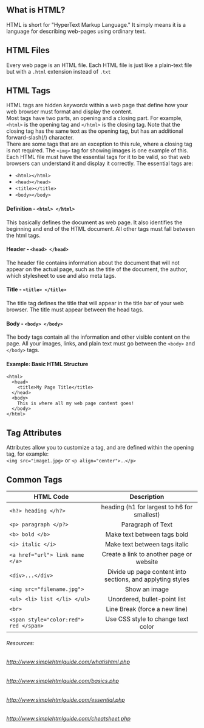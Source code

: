 ## What is HTML?
HTML is short for "HyperText Markup Language." It simply means it is a language for describing web-pages using ordinary text.
## HTML Files
Every web page is an HTML file. Each HTML file is just like a plain-text file but with a ```.html``` extension instead of ```.txt```
## HTML Tags
HTML tags are hidden *keywords* within a web page that define how your web browser must format and display the content.       
Most tags have two parts, an opening and a closing part. For example, ```<html>``` is the opening tag and ```</html>``` is the closing tag. Note that the closing tag has the same text as the opening tag, but has an additional forward-slash(/) character.       
There are some tags that are an exception to this rule, where a closing tag is not required. The ```<img>``` tag for showing images is one example of this.        
Each HTML file must have the essential tags for it to be valid, so that web browsers can understand it and display it correctly. The essential tags are:
- ```<html></html>```
- ```<head></head>```
- ```<title></title>```
- ```<body></body>```
#### Definition - ```<html> </html>```
This basically defines the document as web page. It also identifies the beginning and end of the HTML document. All other tags must fall between the html tags.
#### Header - ```<head> </head>```
The header file contains information about the document that will not appear on the actual page, such as the title of the document, the author, which stylesheet to use and also meta tags.
#### Title - ```<title> </title>```
The title tag defines the title that will appear in the title bar of your web browser. The title must appear between the head tags.
#### Body - ```<body> </body>```
The body tags contain all the information and other visible content on the page. All your images, links, and plain text must go between the ```<body>``` and ```</body>``` tags.
#### Example: Basic HTML Structure
``` 
<html>
  <head>
    <title>My Page Title</title>
  </head>
  <body>
    This is where all my web page content goes!
  </body>
</html>
```
## Tag Attributes
Attributes allow you to customize a tag, and are defined within the opening tag, for example:      
```<img src="image1.jpg>``` or ```<p align="center">```...```</p>```
## Common Tags
| HTML Code                                 | Description                                                |
| ----------------------------------------- |:----------------------------------------------------------:|
| ```<h?> heading </h?>```                  | heading (h1 for largest to h6 for smallest)                |
| ```<p> paragraph </p?>```                 | Paragraph of Text                                          |
| ```<b> bold </b>```                       | Make text between tags bold                                |  
| ```<i> italic </i>```                     | Make text between tags italic                              |
|```<a href="url"> link name </a>```        | Create a link to another page or website                   |
|```<div>...</div>```                       | Divide up page content into sections, and applyting styles |
|```<img src="filename.jpg">```             | Show an image                                              |
|```<ul> <li> list </li> </ul>```           | Unordered, bullet-point list                               |
|```<br>```                                 | Line Break (force a new line)                              |
|```<span style="color:red"> red </span>``` | Use CSS style to change text color                         |





###### Resources: 
###### http://www.simplehtmlguide.com/whatishtml.php
###### http://www.simplehtmlguide.com/basics.php
###### http://www.simplehtmlguide.com/essential.php
###### http://www.simplehtmlguide.com/cheatsheet.php
